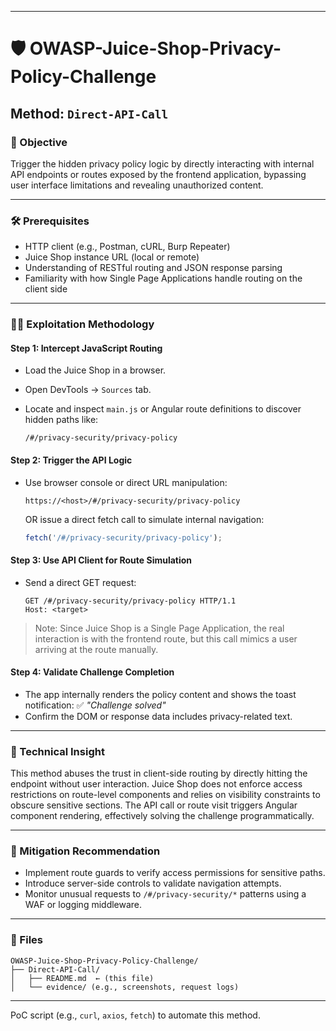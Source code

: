 
---

# 🛡️ OWASP-Juice-Shop-Privacy-Policy-Challenge

## Method: `Direct-API-Call`

### 🧠 Objective

Trigger the hidden privacy policy logic by directly interacting with internal API endpoints or routes exposed by the frontend application, bypassing user interface limitations and revealing unauthorized content.

---

### 🛠️ Prerequisites

* HTTP client (e.g., Postman, cURL, Burp Repeater)
* Juice Shop instance URL (local or remote)
* Understanding of RESTful routing and JSON response parsing
* Familiarity with how Single Page Applications handle routing on the client side

---

### 🕵️‍♂️ Exploitation Methodology

#### Step 1: Intercept JavaScript Routing

* Load the Juice Shop in a browser.
* Open DevTools → `Sources` tab.
* Locate and inspect `main.js` or Angular route definitions to discover hidden paths like:

  ```
  /#/privacy-security/privacy-policy
  ```

#### Step 2: Trigger the API Logic

* Use browser console or direct URL manipulation:

  ```
  https://<host>/#/privacy-security/privacy-policy
  ```

  OR issue a direct fetch call to simulate internal navigation:

  ```js
  fetch('/#/privacy-security/privacy-policy');
  ```

#### Step 3: Use API Client for Route Simulation

* Send a direct GET request:

  ```http
  GET /#/privacy-security/privacy-policy HTTP/1.1
  Host: <target>
  ```

> Note: Since Juice Shop is a Single Page Application, the real interaction is with the frontend route, but this call mimics a user arriving at the route manually.

#### Step 4: Validate Challenge Completion

* The app internally renders the policy content and shows the toast notification:
  ✅ *"Challenge solved"*
* Confirm the DOM or response data includes privacy-related text.

---

### 🧬 Technical Insight

This method abuses the trust in client-side routing by directly hitting the endpoint without user interaction. Juice Shop does not enforce access restrictions on route-level components and relies on visibility constraints to obscure sensitive sections. The API call or route visit triggers Angular component rendering, effectively solving the challenge programmatically.

---

### 🧯 Mitigation Recommendation

* Implement route guards to verify access permissions for sensitive paths.
* Introduce server-side controls to validate navigation attempts.
* Monitor unusual requests to `/#/privacy-security/*` patterns using a WAF or logging middleware.

---

### 📁 Files

```
OWASP-Juice-Shop-Privacy-Policy-Challenge/
├── Direct-API-Call/
│   ├── README.md  ← (this file)
│   └── evidence/ (e.g., screenshots, request logs)
```

---

PoC script (e.g., `curl`, `axios`, `fetch`) to automate this method.
